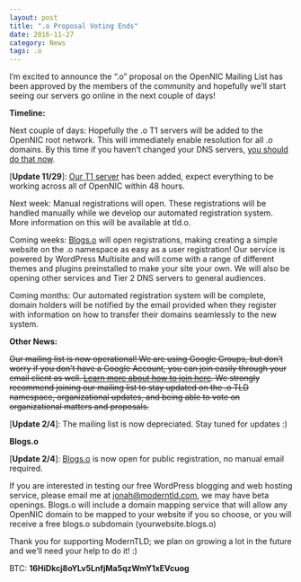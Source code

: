 ```yaml
---
layout: post
title: ".o Proposal Voting Ends"
date: 2016-11-27
category: News
tags: .o
---
```


I’m excited to announce the “.o” proposal on the OpenNIC Mailing List has been approved by the members of the community and hopefully we’ll start seeing our servers go online in the next couple of days!

**Timeline:**

Next couple of days: Hopefully the .o T1 servers will be added to the OpenNIC root network. This will immediately enable resolution for all .o domains. By this time if you haven’t changed your DNS servers, [you should do that now](https://www.moderntld.com/get-started/).

\[**Update 11/29**\]: [Our T1 server](http://servers.opennicproject.org/edit.php?srv=ns11.opennic.glue) has been added, expect everything to be working across all of OpenNIC within 48 hours. 

Next week: Manual registrations will open. These registrations will be handled manually while we develop our automated registration system. More information on this will be available at tld.o. 

Coming weeks: [Blogs.o](http://blogs.o) will open registrations, making creating a simple website on the .o namespace as easy as a user registration! Our service is powered by WordPress Multisite and will come with a range of different themes and plugins preinstalled to make your site your own. We will also be opening other services and Tier 2 DNS servers to general audiences.

Coming months: Our automated registration system will be complete, domain holders will be notified by the email provided when they register with information on how to transfer their domains seamlessly to the new system.

**Other News:**

~~Our mailing list is now operational! We are using Google Groups, but don’t worry if you don’t have a Google Account, you can join easily through your email client as well. [Learn more about how to join here](https://www.moderntld.com/get-started/mailing/). We strongly recommend joining our mailing list to stay updated on the .o TLD namespace, organizational updates, and being able to vote on organizational matters and proposals.~~

\[**Update 2/4**\]: The mailing list is now depreciated. Stay tuned for updates :)

**Blogs.o**

\[**Update 2/4**\]: [Blogs.o](http://blogs.o) is now open for public registration, no manual email required.

If you are interested in testing our free WordPress blogging and web hosting service, please email me at jonah@moderntld.com, we may have beta openings. Blogs.o will include a domain mapping service that will allow any OpenNIC domain to be mapped to your website if you so choose, or you will receive a free blogs.o subdomain (yourwebsite.blogs.o)

Thank you for supporting ModernTLD; we plan on growing a lot in the future and we’ll need your help to do it! :)

BTC: **16HiDkcj8oYLv5LnfjMa5qzWmY1xEVcuog**
